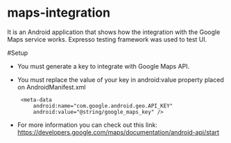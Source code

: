 # maps-integration
It is an Android application that shows how the integration with the Google Maps service works. Expresso testing framework was used to test UI.

#Setup
 - You must generate a key to integrate with Google Maps API. 
 - You must replace the value of your key in  android:value property placed on AndroidManifest.xml

        <meta-data
            android:name="com.google.android.geo.API_KEY"
            android:value="@string/google_maps_key" />

 - For more information you can check out this link: https://developers.google.com/maps/documentation/android-api/start
